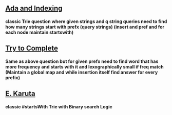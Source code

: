 ## [Ada and Indexing](https://www.spoj.com/problems/ADAINDEX/)
#### classic Trie question where given strings and q string queries need to find how many strings start with prefx (query strings)  (insert and pref and for each node maintain startswith)

## [Try to Complete](https://www.spoj.com/problems/TRYCOMP/)
#### Same as above question but for given prefx need to find word that has more frequency and starts with it and lexographically small if freq match (Maintain a global map and while insertion itself find answer for every prefix)

## [E. Karuta](https://atcoder.jp/contests/abc287/tasks/abc287_e)
#### classic #startsWith Trie with Binary search Logic
